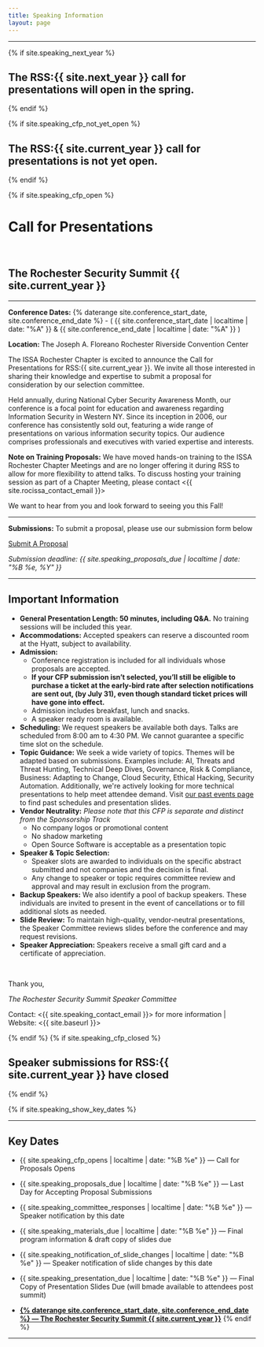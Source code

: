 ```yaml
---
title: Speaking Information
layout: page
---
```


<hr>
{% if site.speaking_next_year %}
<h2 class="text-center">The RSS:{{ site.next_year }} call for presentations will open in the spring.</h2>
{% endif %}

{% if site.speaking_cfp_not_yet_open %}
<h2 class="text-center">The RSS:{{ site.current_year }} call for presentations is not yet open.</h2>
{% endif %}

{% if site.speaking_cfp_open %}
<div class="speaking">
<h1>Call for Presentations</h1><br>
<h2>The Rochester Security Summit {{ site.current_year }}</h2>
</div>
<hr>

**Conference Dates:** {% daterange site.conference_start_date, site.conference_end_date %} - ( {{ site.conference_start_date | localtime | date: "%A" }} & {{ site.conference_end_date | localtime | date: "%A" }} )

**Location:** The Joseph A. Floreano Rochester Riverside Convention Center

The ISSA Rochester Chapter is excited to announce the Call for Presentations for RSS:{{ site.current_year }}. We invite all those interested in sharing their knowledge and expertise to submit a proposal for consideration by our selection committee.  

Held annually, during National Cyber Security Awareness Month, our conference is a focal point for education and awareness regarding Information Security in Western NY.  Since its inception in 2006, our conference has consistently sold out, featuring a wide range of presentations on various information security topics. Our audience comprises professionals and executives with varied expertise and interests.

**Note on Training Proposals:** We have moved hands-on training to the ISSA Rochester Chapter Meetings and are no longer offering it during RSS to allow for more flexibility to attend talks. To discuss hosting your training session as part of a Chapter Meeting, please contact <{{ site.rocissa_contact_email }}>

We want to hear from you and look forward to seeing you this Fall!

<hr>
<div class="mt-5 text-center">
<p><b>Submissions:</b> To submit a proposal, please use our submission form below</p>
<p><a class="btn btn-primary btn-lg" href="{{ site.speaking_form_url }}" target="_blank">Submit A Proposal</a></p>
<em>Submission deadline: {{ site.speaking_proposals_due | localtime | date: "%B %e, %Y" }}</em>
</div>
<hr>

## Important Information

- **General Presentation Length: 50 minutes, including Q&A.** No training sessions will be included this year.
- **Accommodations:** Accepted speakers can reserve a discounted room at the Hyatt, subject to availability.  
- **Admission:**
    - Conference registration is included for all individuals whose proposals are accepted.
    - **If your CFP submission isn’t selected, you’ll still be eligible to purchase a ticket at the early-bird rate after selection notifications are sent out, (by July 31), even though standard ticket prices will have gone into effect.**
    - Admission includes breakfast, lunch and snacks.
    - A speaker ready room is available.
- **Scheduling:** We request speakers be available both days. Talks are scheduled from 8:00 am to 4:30 PM. We cannot guarantee a specific time slot on the schedule.
- **Topic Guidance:** We seek a wide variety of topics. Themes will be adapted based on submissions.
Examples include: AI, Threats and Threat Hunting, Technical Deep Dives, Governance, Risk & Compliance, Business: Adapting to Change, Cloud Security, Ethical Hacking, Security Automation. Additionally, we're actively looking for more technical presentations to help meet attendee demand. Visit [our past events page](/past-events/) to find past schedules and presentation slides. 
- **Vendor Neutrality:**  *Please note that this CFP is separate and distinct from the Sponsorship Track*
  - No company logos or promotional content
  - No shadow marketing
  - Open Source Software is acceptable as a presentation topic
- **Speaker & Topic Selection:** 
  - Speaker slots are awarded to individuals on the specific abstract submitted and not companies and the decision is final. 
  - Any change to speaker or topic requires committee review and approval and may result in exclusion from the program.
- **Backup Speakers:** We also identify a pool of backup speakers. These individuals are invited to present in the event of cancellations or to fill additional slots as needed. 
- **Slide Review:** To maintain high-quality, vendor-neutral presentations, the Speaker Committee reviews slides before the conference and may request revisions.
- **Speaker Appreciation:** Speakers receive a small gift card and a certificate of appreciation.
<br>

Thank you,

*The Rochester Security Summit Speaker Committee*

Contact: <{{ site.speaking_contact_email }}> for more information | Website: <{{ site.baseurl }}>

{% endif %}
{% if site.speaking_cfp_closed %}
<h2 class="center">Speaker submissions for RSS:{{ site.current_year }} have closed</h2>
{% endif %}

{% if site.speaking_show_key_dates %}
<hr>

## Key Dates

* {{ site.speaking_cfp_opens | localtime | date: "%B %e" }} &mdash; Call for Proposals Opens

* {{ site.speaking_proposals_due | localtime | date: "%B %e" }} &mdash; Last Day for Accepting Proposal Submissions

* {{ site.speaking_committee_responses | localtime | date: "%B %e" }} &mdash; Speaker notification by this date

* {{ site.speaking_materials_due | localtime | date: "%B %e" }} &mdash; Final program information & draft copy of slides due

* {{ site.speaking_notification_of_slide_changes | localtime | date: "%B %e" }} &mdash; Speaker notification of slide changes by this date

* {{ site.speaking_presentation_due | localtime | date: "%B %e" }} &mdash; Final Copy of Presentation Slides Due (will bmade available to attendees post summit)

* <u>**{% daterange site.conference_start_date, site.conference_end_date %} &mdash; The Rochester Security Summit {{ site.current_year }}**</u>
{% endif %}
<hr>